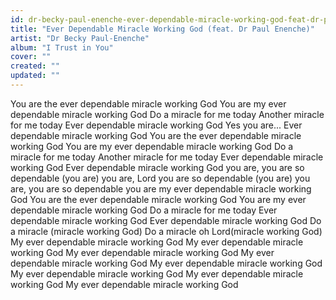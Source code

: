 ```yaml
---
id: dr-becky-paul-enenche-ever-dependable-miracle-working-god-feat-dr-paul-enenche
title: "Ever Dependable Miracle Working God (feat. Dr Paul Enenche)"
artist: "Dr Becky Paul-Enenche"
album: "I Trust in You"
cover: ""
created: ""
updated: ""
---
```


You are the ever dependable miracle working God
You are my ever dependable miracle working God
Do a miracle for me today
Another miracle for me today
Ever dependable miracle working God
Yes you are...
Ever dependable miracle working God
You are the ever dependable miracle working God
You are my ever dependable miracle working God
Do a miracle for me today
Another miracle for me today
Ever dependable miracle working God
Ever dependable miracle working God
you are, you are so dependable (you are)
you are, Lord you are so dependable (you are)
you are, you are so dependable
you are my ever dependable miracle working God
You are the ever dependable miracle working God
You are my ever dependable miracle working God
Do a miracle for me today
Ever dependable miracle working God
Ever dependable miracle working God
Do a miracle (miracle working God)
Do a miracle oh Lord(miracle working God)
My ever dependable miracle working God
My ever dependable miracle working God
My ever dependable miracle working God
My ever dependable miracle working God
My ever dependable miracle working God
My ever dependable miracle working God
My ever dependable miracle working God
My ever dependable miracle working God